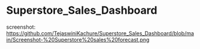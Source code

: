 # Superstore_Sales_Dashboard
screenshot: https://github.com/TejaswiniKachure/Superstore_Sales_Dashboard/blob/main/Screenshot-%20Superstore%20sales%20forecast.png 

